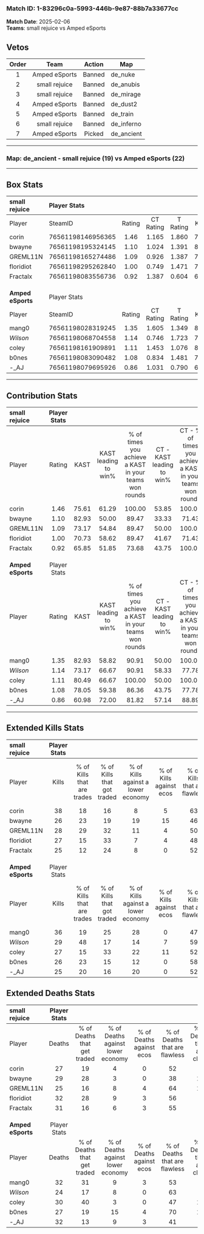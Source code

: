 ### Match ID: 1-83296c0a-5993-446b-9e87-88b7a33677cc  
**Match Date**: 2025-02-06  
**Teams**: small rejuice vs Amped eSports  

## Vetos  

| Order | Team | Action | Map |
| :---: | :--: | :----: | --- |
| 1 | Amped eSports | Banned | de_nuke |
| 2 | small rejuice | Banned | de_anubis |
| 3 | small rejuice | Banned | de_mirage |
| 4 | Amped eSports | Banned | de_dust2 |
| 5 | Amped eSports | Banned | de_train |
| 6 | small rejuice | Banned | de_inferno |
| 7 | Amped eSports | Picked | de_ancient |

---  

### **Map**: de_ancient - small rejuice (19) vs Amped eSports (22)  
---  

## Box Stats  

| **small rejuice** | Player Stats      |        |           |          |       |       |       |         |        |      |     |
| :- | :- | :-: | :-: | :-: | :-: | :-: | :-: | :-: | :-: | :-: | :-: |
| Player            | SteamID           | Rating | CT Rating | T Rating | KAST  |  ADR  | Kills | Assists | Deaths | K/D  | HS% |
| corin             | 76561198146956365 |  1.46  |   1.165   |  1.860   | 75.61 | 111.7 |  38   |   14    |   27   | 1.41 | 57  |
| bwayne            | 76561198195324145 |  1.10  |   1.024   |  1.391   | 82.93 | 72.4  |  26   |   13    |   29   | 0.90 | 50  |
| GREML11N          | 76561198165274486 |  1.09  |   0.926   |  1.387   | 73.17 | 66.6  |  28   |    7    |   25   | 1.12 | 60  |
| floridiot         | 76561198295262840 |  1.00  |   0.749   |  1.471   | 70.73 | 78.5  |  27   |    8    |   32   | 0.84 | 74  |
| Fractalx          | 76561198083556736 |  0.92  |   1.387   |  0.604   | 65.85 | 72.0  |  25   |    9    |   31   | 0.81 | 44  |
|                   |                   |        |           |          |       |       |       |         |        |      |     |
|                   |                   |        |           |          |       |       |       |         |        |      |     |
|                   |                   |        |           |          |       |       |       |         |        |      |     |
| **Amped eSports** | Player Stats      |        |           |          |       |       |       |         |        |      |     |
| Player            | SteamID           | Rating | CT Rating | T Rating | KAST  |  ADR  | Kills | Assists | Deaths | K/D  | HS% |
| mang0             | 76561198028319245 |  1.35  |   1.605   |  1.349   | 82.93 | 96.4  |  36   |   12    |   32   | 1.13 | 44  |
| _Wilson_          | 76561198068704558 |  1.14  |   0.746   |  1.723   | 73.17 | 71.0  |  29   |    7    |   24   | 1.21 | 41  |
| coley             | 76561198161909891 |  1.11  |   1.453   |  1.076   | 80.49 | 80.0  |  27   |   12    |   30   | 0.90 | 44  |
| b0nes             | 76561198083090482 |  1.08  |   0.834   |  1.481   | 78.05 | 70.2  |  26   |   13    |   27   | 0.96 | 26  |
| -_AJ              | 76561198079695926 |  0.86  |   1.031   |  0.790   | 60.98 | 70.1  |  25   |    8    |   32   | 0.78 | 56  |
---  

## Contribution Stats  

| **small rejuice** | Player Stats |       |                      |                                                        |                           |                                                             |                          |                                                            |
| :- | :-: | :-: | :-: | :-: | :-: | :-: | :-: | :-: |
| Player            |    Rating    | KAST  | KAST leading to win% | % of times you achieve a KAST in your teams won rounds | CT - KAST leading to win% | CT - % of times you achieve a KAST in your teams won rounds | T - KAST leading to win% | T - % of times you achieve a KAST in your teams won rounds |
| corin             |     1.46     | 75.61 |        61.29         |                         100.00                         |           53.85           |                           100.00                            |          66.67           |                           100.00                           |
| bwayne            |     1.10     | 82.93 |        50.00         |                         89.47                          |           33.33           |                            71.43                            |          63.16           |                           100.00                           |
| GREML11N          |     1.09     | 73.17 |        54.84         |                         89.47                          |           50.00           |                           100.00                            |          58.82           |                           83.33                            |
| floridiot         |     1.00     | 70.73 |        58.62         |                         89.47                          |           41.67           |                            71.43                            |          70.59           |                           100.00                           |
| Fractalx          |     0.92     | 65.85 |        51.85         |                         73.68                          |           43.75           |                           100.00                            |          63.64           |                           58.33                            |
|                   |              |       |                      |                                                        |                           |                                                             |                          |                                                            |
|                   |              |       |                      |                                                        |                           |                                                             |                          |                                                            |
|                   |              |       |                      |                                                        |                           |                                                             |                          |                                                            |
| **Amped eSports** | Player Stats |       |                      |                                                        |                           |                                                             |                          |                                                            |
| Player            |    Rating    | KAST  | KAST leading to win% | % of times you achieve a KAST in your teams won rounds | CT - KAST leading to win% | CT - % of times you achieve a KAST in your teams won rounds | T - KAST leading to win% | T - % of times you achieve a KAST in your teams won rounds |
| mang0             |     1.35     | 82.93 |        58.82         |                         90.91                          |           50.00           |                           100.00                            |          68.75           |                           84.62                            |
| _Wilson_          |     1.14     | 73.17 |        66.67         |                         90.91                          |           58.33           |                            77.78                            |          72.22           |                           100.00                           |
| coley             |     1.11     | 80.49 |        66.67         |                         100.00                         |           50.00           |                           100.00                            |          86.67           |                           100.00                           |
| b0nes             |     1.08     | 78.05 |        59.38         |                         86.36                          |           43.75           |                            77.78                            |          75.00           |                           92.31                            |
| -_AJ              |     0.86     | 60.98 |        72.00         |                         81.82                          |           57.14           |                            88.89                            |          90.91           |                           76.92                            |
---  

## Extended Kills Stats  

| **small rejuice** | Player Stats |                            |                            |                                    |                         |                              |                                 |                                       |                    |           |
| :- | :-: | :-: | :-: | :-: | :-: | :-: | :-: | :-: | :-: | :-: |
| Player            |    Kills     | % of Kills that are trades | % of Kills that got traded | % of Kills against a lower economy | % of Kills against ecos | % of Kills that are flawless | % of Kills that are close duels | % of Kills that are assisted by flash | Pistol Round Kills | AWP Kills |
| corin             |      38      |             18             |             16             |                 8                  |            5            |              63              |                3                |                   5                   |         3          |     6     |
| bwayne            |      26      |             23             |             19             |                 19                 |           15            |              46              |               15                |                   0                   |         1          |     0     |
| GREML11N          |      28      |             29             |             32             |                 11                 |            4            |              50              |               11                |                   0                   |         1          |     0     |
| floridiot         |      27      |             15             |             33             |                 7                  |            4            |              48              |                7                |                  15                   |         0          |     0     |
| Fractalx          |      25      |             12             |             24             |                 8                  |            0            |              52              |                4                |                   8                   |         1          |     0     |
|                   |              |                            |                            |                                    |                         |                              |                                 |                                       |                    |           |
|                   |              |                            |                            |                                    |                         |                              |                                 |                                       |                    |           |
|                   |              |                            |                            |                                    |                         |                              |                                 |                                       |                    |           |
| **Amped eSports** | Player Stats |                            |                            |                                    |                         |                              |                                 |                                       |                    |           |
| Player            |    Kills     | % of Kills that are trades | % of Kills that got traded | % of Kills against a lower economy | % of Kills against ecos | % of Kills that are flawless | % of Kills that are close duels | % of Kills that are assisted by flash | Pistol Round Kills | AWP Kills |
| mang0             |      36      |             19             |             25             |                 28                 |            0            |              47              |                8                |                   6                   |         0          |     0     |
| _Wilson_          |      29      |             48             |             17             |                 14                 |            7            |              59              |                7                |                   3                   |         0          |     0     |
| coley             |      27      |             15             |             33             |                 22                 |           11            |              52              |               11                |                   7                   |         1          |     0     |
| b0nes             |      26      |             23             |             15             |                 12                 |            0            |              58              |                4                |                   0                   |         3          |    17     |
| -_AJ              |      25      |             20             |             16             |                 20                 |            0            |              52              |               12                |                  12                   |         2          |     0     |
## Extended Deaths Stats  

| **small rejuice** | Player Stats |                             |                                   |                          |                               |                            |                           |               |
| :- | :-: | :-: | :-: | :-: | :-: | :-: | :-: | :-: |
| Player            |    Deaths    | % of Deaths that get traded | % of Deaths against lower economy | % of Deaths against ecos | % of Deaths that are flawless | % of Deaths that are close | % of Deaths while blinded | Deaths to AWP |
| corin             |      27      |             19              |                 4                 |            0             |              52               |             7              |             7             |       3       |
| bwayne            |      29      |             28              |                 3                 |            0             |              38               |             10             |             3             |       3       |
| GREML11N          |      25      |             16              |                 8                 |            4             |              64               |             12             |             8             |       3       |
| floridiot         |      32      |             28              |                 9                 |            3             |              56               |             9              |             0             |       5       |
| Fractalx          |      31      |             16              |                 6                 |            3             |              55               |             3              |            10             |       3       |
|                   |              |                             |                                   |                          |                               |                            |                           |               |
|                   |              |                             |                                   |                          |                               |                            |                           |               |
|                   |              |                             |                                   |                          |                               |                            |                           |               |
| **Amped eSports** | Player Stats |                             |                                   |                          |                               |                            |                           |               |
| Player            |    Deaths    | % of Deaths that get traded | % of Deaths against lower economy | % of Deaths against ecos | % of Deaths that are flawless | % of Deaths that are close | % of Deaths while blinded | Deaths to AWP |
| mang0             |      32      |             31              |                 9                 |            3             |              53               |             3              |             3             |       0       |
| _Wilson_          |      24      |             17              |                 8                 |            0             |              63               |             8              |             4             |       1       |
| coley             |      30      |             40              |                 3                 |            0             |              47               |             10             |             3             |       1       |
| b0nes             |      27      |             19              |                15                 |            4             |              70               |             11             |            11             |       2       |
| -_AJ              |      32      |             13              |                 9                 |            3             |              41               |             6              |             6             |       2       |
